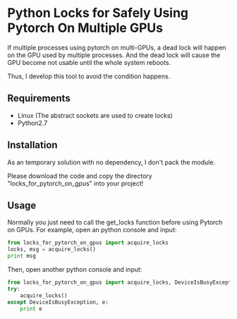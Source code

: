# Python Locks for Safely Using Pytorch On Multiple GPUs
If multiple processes using pytorch on multi-GPUs,
a dead lock will happen on the GPU used by multiple processes.
And the dead lock will cause the GPU become not usable until the whole system reboots.

Thus, I develop this tool to avoid the condition happens.

## Requirements
- Linux (The abstract sockets are used to create locks)
- Python2.7

## Installation
As an temporary solution with no dependency, I don't pack the module.

Please download the code and copy the directory "locks_for_pytorch_on_gpus" into your project!

## Usage
Normally you just need to call the get_locks function before using Pytorch on GPUs.
For example, open an python console and input:
```python
from locks_for_pytorch_on_gpus import acquire_locks
locks, msg = acquire_locks()
print msg
```
Then, open another python console and input:
```python
from locks_for_pytorch_on_gpus import acquire_locks, DeviceIsBusyException
try:
    acquire_locks()
except DeviceIsBusyException, e:
    print e

```
